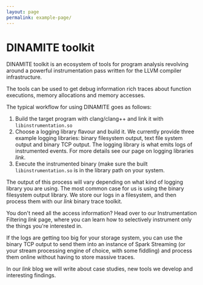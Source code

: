 ```yaml
---
layout: page
permalink: example-page/
---
```

# DINAMITE toolkit

DINAMITE toolkit is an ecosystem of tools for program analysis revolving 
around a powerful instrumentation pass written for the LLVM compiler 
infrastructure.

The tools can be used to get debug information rich traces about function executions,
memory allocations and memory accesses.

The typical workflow for using DINAMITE goes as follows:

1. Build the target program with clang/clang++ and link it with `libinstrumentation.so`
2. Choose a logging library flavour and build it.
    We currently provide three example logging libraries: binary filesystem output,
    text file system output and binary TCP output.
    The logging library is what emits logs of instrumented events. For more details
    see our page on logging libraries *link*.
3. Execute the instrumented binary (make sure the built `libinstrumentation.so` is
in the library path on your system.

The output of this process will vary depending on what kind of logging library you
are using. The most common case for us is using the binary filesystem output library.
We store our logs in a filesystem, and then process them with our *link* binary trace
toolkit.

You don't need all the access information? Head over to our Instrumentation Filtering *link*
page, where you can learn how to selectively instrument only the things you're interested in.

If the logs are getting too big for your storage system, you can use the binary TCP output
to send them into an instance of Spark Streaming (or your stream processing engine of choice,
with some fiddling) and process them online without having to store massive traces.

In our *link* blog we will write about case studies, new tools we develop and interesting
findings.

